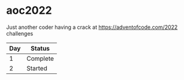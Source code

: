 # aoc2022
Just another coder having a crack at https://adventofcode.com/2022 challenges

| Day         | Status      |
| ----------- | ----------- |
| 1           | Complete    |
| 2           | Started     |
